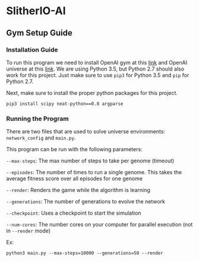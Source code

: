 # SlitherIO-AI

## Gym Setup Guide

### Installation Guide
To run this program we need to install OpenAI gym at this [link](https://github.com/openai/gym) and OpenAI universe at this [link](https://github.com/openai/universe). We are using Python 3.5, but Python 2.7 should also work for this project. Just make sure to use `pip3` for Python 3.5 and `pip` for Python 2.7.

Next, make sure to install the proper python packages for this project.
```shell
pip3 install scipy neat-python==0.8 argparse
```

### Running the Program

There are two files that are used to solve universe environments: `network_config` and `main.py`. 

This program can be run with the following parameters:

`--max-steps`: The max number of steps to take per genome (timeout)

`--episodes`: The number of times to run a single genome. This takes the average fitness score over all episodes for one genome

`--render`: Renders the game while the algorithm is learning

`--generations`: The number of generations to evolve the network

`--checkpoint`: Uses a checkpoint to start the simulation

`--num-cores`: The number cores on your computer for parallel execution (not in `--render` mode)

Ex: 
```shell
python3 main.py --max-steps=10000 --generations=50 --render
```